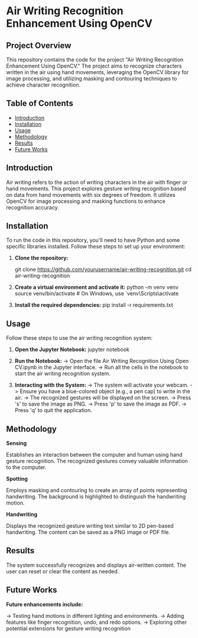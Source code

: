 # Air Writing Recognition Enhancement Using OpenCV

## Project Overview

This repository contains the code for the project "Air Writing Recognition Enhancement Using OpenCV." The project aims to recognize characters written in the air using hand movements, leveraging the OpenCV library for image processing, and utilizing masking and contouring techniques to achieve character recognition.

## Table of Contents

- [Introduction](#introduction)
- [Installation](#installation)
- [Usage](#usage)
- [Methodology](#methodology)
- [Results](#results)
- [Future Works](#future-works)

## Introduction

Air writing refers to the action of writing characters in the air with finger or hand movements. This project explores gesture writing recognition based on data from hand movements with six degrees of freedom. It utilizes OpenCV for image processing and masking functions to enhance recognition accuracy.

## Installation

To run the code in this repository, you'll need to have Python and some specific libraries installed. Follow these steps to set up your environment:

1. **Clone the repository:**

   git clone https://github.com/yourusername/air-writing-recognition.git
   cd air-writing-recognition

2. **Create a virtual environment and activate it:**
  python -m venv venv
  source venv/bin/activate  # On Windows, use `venv\Scripts\activate

3. **Install the required dependencies:**
   pip install -r requirements.txt

## Usage
Follow these steps to use the air writing recognition system:

1. **Open the Jupyter Notebook:**
   jupyter notebook

2. **Run the Notebook:**
  -> Open the file Air Writing Recognition Using Open CV.ipynb in the Jupyter interface.
  -> Run all the cells in the notebook to start the air writing recognition system.

3. **Interacting with the System:**
  -> The system will activate your webcam.
  -> Ensure you have a blue-colored object (e.g., a pen cap) to write in the air.
  -> The recognized gestures will be displayed on the screen.
  -> Press 's' to save the image as PNG.
  -> Press 'p' to save the image as PDF.
  -> Press 'q' to quit the application.

## Methodology

**Sensing**

Establishes an interaction between the computer and human using hand gesture recognition. The recognized gestures convey valuable information to the computer.

**Spotting**

Employs masking and contouring to create an array of points representing handwriting. The background is highlighted to distinguish the handwriting motion.

**Handwriting**

Displays the recognized gesture writing text similar to 2D pen-based handwriting. The content can be saved as a PNG image or PDF file.

## Results

The system successfully recognizes and displays air-written content. The user can reset or clear the content as needed.

## Future Works

**Future enhancements include:**

  -> Testing hand motions in different lighting and environments.
  -> Adding features like finger recognition, undo, and redo options.
  -> Exploring other potential extensions for gesture writing recognition
